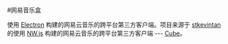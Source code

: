#网易音乐盒

使用 [Electron](http://electron.atom.io/) 构建的网易云音乐的跨平台第三方客户端。项目来源于 [stkevintan](https://github.com/stkevintan) 的使用 [NW.js](https://github.com/nwjs/nw.js) 构建的网易云音乐的跨平台第三方客户端 --- [Cube](https://github.com/stkevintan/Cube)。







